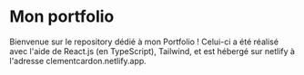 # Mon portfolio

Bienvenue sur le repository dédié à mon Portfolio ! Celui-ci a été réalisé avec l'aide de React.js (en TypeScript), Tailwind, et est hébergé sur netlify à l'adresse clementcardon.netlify.app.
